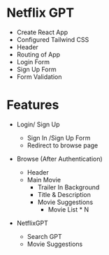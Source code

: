 # Netflix GPT

- Create React App
- Configured Tailwind CSS
- Header
- Routing of App
- Login Form
- Sign Up Form
- Form Validation

# Features

- Login/ Sign Up

  - Sign In /Sign Up Form
  - Redirect to browse page

- Browse (After Authentication)
  - Header
  - Main Movie
    - Trailer In Background
    - Title & Description
    - Movie Suggestions
      - Movie List \* N
- NetflixGPT
  - Search GPT
  - Movie Suggestions
